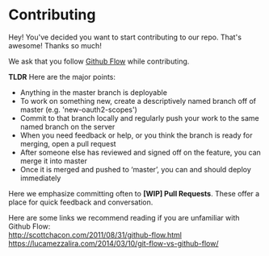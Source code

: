# Contributing

Hey! You've decided you want to start contributing to our repo. That's awesome! Thanks so much!

We ask that you follow [Github Flow](https://guides.github.com/introduction/flow/) while contributing.

**TLDR** Here are the major points:  
* Anything in the master branch is deployable  
* To work on something new, create a descriptively named branch off of master (e.g. 'new-oauth2-scopes')  
* Commit to that branch locally and regularly push your work to the same named branch on the server  
* When you need feedback or help, or you think the branch is ready for merging, open a pull request  
* After someone else has reviewed and signed off on the feature, you can merge it into master  
* Once it is merged and pushed to ‘master’, you can and should deploy immediately  

Here we emphasize committing often to **[WIP] Pull Requests**. These offer a place for quick feedback and conversation.

Here are some links we recommend reading if you are unfamiliar with Github Flow:  
http://scottchacon.com/2011/08/31/github-flow.html  
https://lucamezzalira.com/2014/03/10/git-flow-vs-github-flow/  
